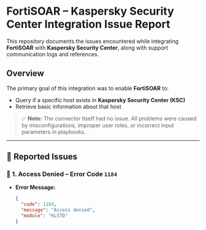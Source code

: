 # FortiSOAR – Kaspersky Security Center Integration Issue Report

This repository documents the issues encountered while integrating **FortiSOAR** with **Kaspersky Security Center**, along with support communication logs and references.

## Overview

The primary goal of this integration was to enable **FortiSOAR** to:
- Query if a specific host exists in **Kaspersky Security Center (KSC)**
- Retrieve basic information about that host

> ✅ **Note:** The connector itself had no issue. All problems were caused by misconfigurations, improper user roles, or incorrect input parameters in playbooks.

---

## 🐞 Reported Issues

### 🔐 1. Access Denied – Error Code `1184`
- **Error Message:**
  ```json
  {
    "code": 1184,
    "message": "Access denied",
    "module": "KLSTD"
  }
